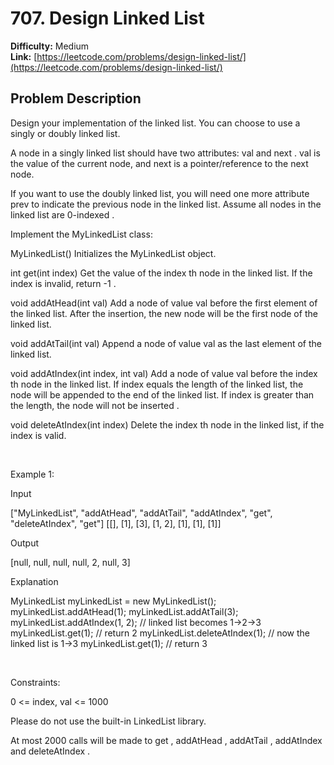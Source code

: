 # 707. Design Linked List

**Difficulty:** Medium  
**Link:** [https://leetcode.com/problems/design-linked-list/](https://leetcode.com/problems/design-linked-list/)

## Problem Description

Design your implementation of the linked list. You can choose to use a singly or doubly linked list.

A node in a singly linked list should have two attributes: 
val
 and 
next
. 
val
 is the value of the current node, and 
next
 is a pointer/reference to the next node.

If you want to use the doubly linked list, you will need one more attribute 
prev
 to indicate the previous node in the linked list. Assume all nodes in the linked list are 
0-indexed
.


Implement the 
MyLinkedList
 class:




MyLinkedList()
 Initializes the 
MyLinkedList
 object.


int get(int index)
 Get the value of the 
index
th
 node in the linked list. If the index is invalid, return 
-1
.


void addAtHead(int val)
 Add a node of value 
val
 before the first element of the linked list. After the insertion, the new node will be the first node of the linked list.


void addAtTail(int val)
 Append a node of value 
val
 as the last element of the linked list.


void addAtIndex(int index, int val)
 Add a node of value 
val
 before the 
index
th
 node in the linked list. If 
index
 equals the length of the linked list, the node will be appended to the end of the linked list. If 
index
 is greater than the length, the node 
will not be inserted
.


void deleteAtIndex(int index)
 Delete the 
index
th
 node in the linked list, if the index is valid.




 


Example 1:




Input

["MyLinkedList", "addAtHead", "addAtTail", "addAtIndex", "get", "deleteAtIndex", "get"]
[[], [1], [3], [1, 2], [1], [1], [1]]

Output

[null, null, null, null, 2, null, 3]


Explanation

MyLinkedList myLinkedList = new MyLinkedList();
myLinkedList.addAtHead(1);
myLinkedList.addAtTail(3);
myLinkedList.addAtIndex(1, 2);    // linked list becomes 1->2->3
myLinkedList.get(1);              // return 2
myLinkedList.deleteAtIndex(1);    // now the linked list is 1->3
myLinkedList.get(1);              // return 3



 


Constraints:




0 <= index, val <= 1000


Please do not use the built-in LinkedList library.


At most 
2000
 calls will be made to 
get
, 
addAtHead
, 
addAtTail
, 
addAtIndex
 and 
deleteAtIndex
.




